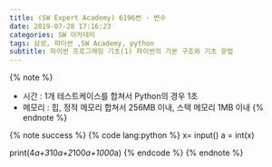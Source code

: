 ```yaml
---
title: (SW Expert Academy) 6196번 - 변수
date: 2019-07-28 17:16:23
categories: SW 아카데미
tags: 삼성, 파이썬 ,SW Academy, python
subtitle: 파이썬 프로그래밍 기초(1) 파이썬의 기본 구조와 기초 문법
---
```


{% note %}
- 시간 : 1개 테스트케이스를 합쳐서 Python의 경우 1초
- 메모리 : 힙, 정적 메모리 합쳐서 256MB 이내, 스택 메모리 1MB 이내
{% endnote %}


{% note success %}
{% code lang:python %}
x= input()
a = int(x)

print(4*a+3*10*a+2*100*a+1000*a)
{% endcode %}
{% endnote %}
